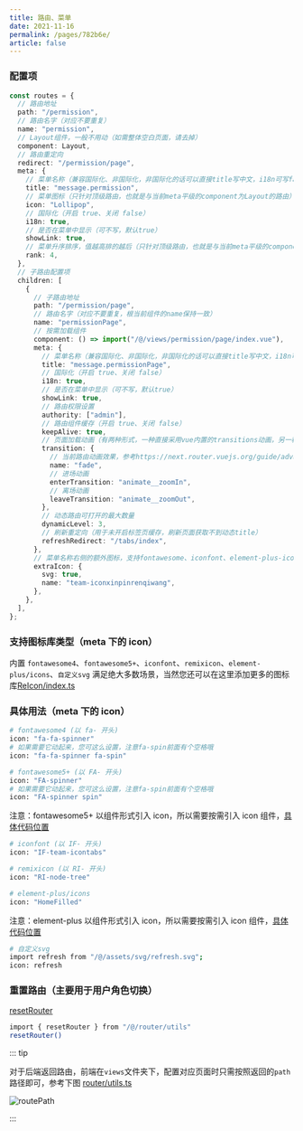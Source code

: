 ```yaml
---
title: 路由、菜单
date: 2021-11-16
permalink: /pages/782b6e/
article: false
---
```


### 配置项

```ts
const routes = {
  // 路由地址
  path: "/permission",
  // 路由名字（对应不要重复）
  name: "permission",
  // Layout组件，一般不用动（如需整体空白页面，请去掉）
  component: Layout,
  // 路由重定向
  redirect: "/permission/page",
  meta: {
    // 菜单名称（兼容国际化、非国际化，非国际化的话可以直接title写中文，i18n可写false，也可直接不加i18n这个字段）
    title: "message.permission",
    // 菜单图标（只针对顶级路由，也就是与当前meta平级的component为Layout的路由）
    icon: "Lollipop",
    // 国际化（开启 true、关闭 false）
    i18n: true,
    // 是否在菜单中显示（可不写，默认true）
    showLink: true,
    // 菜单升序排序，值越高排的越后（只针对顶级路由，也就是与当前meta平级的component为Layout的路由）
    rank: 4,
  },
  // 子路由配置项
  children: [
    {
      // 子路由地址
      path: "/permission/page",
      // 路由名字（对应不要重复，根当前组件的name保持一致）
      name: "permissionPage",
      // 按需加载组件
      component: () => import("/@/views/permission/page/index.vue"),
      meta: {
        // 菜单名称（兼容国际化、非国际化，非国际化的话可以直接title写中文，i18n可写false，也可直接不加i18n这个字段）
        title: "message.permissionPage",
        // 国际化（开启 true、关闭 false）
        i18n: true,
        // 是否在菜单中显示（可不写，默认true）
        showLink: true,
        // 路由权限设置
        authority: ["admin"],
        // 路由组件缓存（开启 true、关闭 false）
        keepAlive: true,
        // 页面加载动画（有两种形式，一种直接采用vue内置的transitions动画，另一种是使用animate.css写进、离场动画）
        transition: {
          // 当前路由动画效果，参考https://next.router.vuejs.org/guide/advanced/transitions.html#transitions
          name: "fade",
          // 进场动画
          enterTransition: "animate__zoomIn",
          // 离场动画
          leaveTransition: "animate__zoomOut",
        },
        // 动态路由可打开的最大数量
        dynamicLevel: 3,
        // 刷新重定向（用于未开启标签页缓存，刷新页面获取不到动态title）
        refreshRedirect: "/tabs/index",
      },
      // 菜单名称右侧的额外图标，支持fontawesome、iconfont、element-plus-icon
      extraIcon: {
        svg: true,
        name: "team-iconxinpinrenqiwang",
      },
    },
  ],
};
```

### 支持图标库类型（meta 下的 icon）

内置 `fontawesome4`、`fontawesome5+`、`iconfont`、`remixicon`、`element-plus/icons`、`自定义svg` 满足绝大多数场景，当然您还可以在这里添加更多的图标库[ReIcon/index.ts](https://gitee.com/yiming_chang/vue-pure-admin/blob/main/src/components/ReIcon/index.ts) <Badge text="代码"/>

### 具体用法（meta 下的 icon）

```sh
# fontawesome4 (以 fa- 开头)
icon: "fa-fa-spinner"
# 如果需要它动起来，您可这么设置，注意fa-spin前面有个空格哦
icon: "fa-fa-spinner fa-spin"
```

```sh
# fontawesome5+ (以 FA- 开头)
icon: "FA-spinner"
# 如果需要它动起来，您可这么设置，注意fa-spin前面有个空格哦
icon: "FA-spinner spin"
```

注意：fontawesome5+ 以组件形式引入 icon，所以需要按需引入 icon 组件，[具体代码位置](https://gitee.com/yiming_chang/vue-pure-admin/blob/main/src/plugins/fontawesome/index.ts#L9) <Badge text="代码"/>

```sh
# iconfont (以 IF- 开头)
icon: "IF-team-icontabs"
```

```sh
# remixicon (以 RI- 开头)
icon: "RI-node-tree"
```

```sh
# element-plus/icons
icon: "HomeFilled"
```

注意：element-plus 以组件形式引入 icon，所以需要按需引入 icon 组件，[具体代码位置](https://gitee.com/yiming_chang/vue-pure-admin/blob/main/src/plugins/element-plus/index.ts#L103) <Badge text="代码"/>

```sh
# 自定义svg
import refresh from "/@/assets/svg/refresh.svg";
icon: refresh
```

### 重置路由（主要用于用户角色切换）

[resetRouter](https://gitee.com/yiming_chang/vue-pure-admin/blob/main/src/router/utils.ts#L97) <Badge text="代码"/>

```sh
import { resetRouter } from "/@/router/utils"
resetRouter()
```

::: tip

对于后端返回路由，前端在`views`文件夹下，配置对应页面时只需按照返回的`path`路径即可，参考下图 [router/utils.ts](https://gitee.com/yiming_chang/vue-pure-admin/blob/main/src/router/utils.ts#L212) <Badge text="代码"/>

![routePath](/img/guide/routePath.png)

:::
